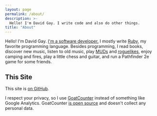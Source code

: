 ```yaml
---
layout: page
permalink: /about/
description: >-
  Hello! I'm David Gay. I write code and also do other things.
title: "About"
---
```


Hello! I'm David Gay. [I'm a software developer.](https://github.com/dtgay) I
mostly write [Ruby](https://www.ruby-lang.org/), my favorite programming
language. Besides programming, I read books, discover new music, listen to old
music, play [MUDs](https://en.wikipedia.org/wiki/MUD) and
[roguelikes](https://en.wikipedia.org/wiki/Roguelike), enjoy camping and fires,
play a little chess and guitar, and run a Pathfinder 2e game for some friends.

## This Site

This site is [on GitHub](https://github.com/dtgay/davidgay.org).

I respect your privacy, so I use [GoatCounter][1] instead of something like
Google Analytics. GoatCounter [is open source][5] and doesn't collect any
personal data.


[1]: https://www.goatcounter.com/
[5]: https://github.com/zgoat/goatcounter

